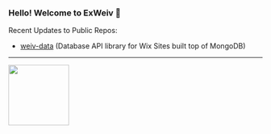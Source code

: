 ### Hello! Welcome to ExWeiv 👋

Recent Updates to Public Repos:

- [weiv-data](https://github.com/ExWeiv/weiv-data) (Database API library for Wix Sites built top of MongoDB)

---

<img src="https://static.wixstatic.com/shapes/510eca_43b52053314d4ad689df41b907baef42.svg" width="120px">

